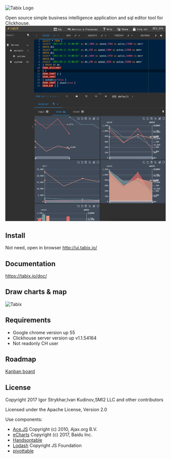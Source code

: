 ![Tabix Logo](http://ui.tabix.io/assets/images/logotabix.png)


Open source simple business intelligence application and sql editor tool for Clickhouse.
![Tabix](media/fullsceen.png)


## Install

Not need, open in browser http://ui.tabix.io/



## Documentation

https://tabix.io/doc/


## Draw charts & map

![Tabix](https://tabix.io/anime/draws.gif)


## Requirements

* Google chrome version up 55
* Clickhouse server version up v1.1.54164
* Not readonly CH user

## Roadmap

[Kanban board](https://tree.taiga.io/project/isublimity-chg/kanban)

##


## License

Copyright 2017 Igor Strykhar,Ivan Kudinov,SMI2 LLC and other contributors

Licensed under the Apache License, Version 2.0

Use components:
* [Ace.JS](https://ace.c9.io/) Copyright (c) 2010, Ajax.org B.V.
* [eCharts](https://github.com/ecomfe/echarts) Copyright (c) 2017, Baidu Inc.
* [Handsontable](https://github.com/handsontable/handsontable)
* [Lodash](https://github.com/lodash/lodash) Copyright JS Foundation
* [pivottable](https://github.com/nicolaskruchten/pivottable)
